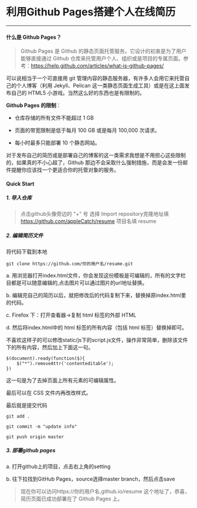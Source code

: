 # 利用Github Pages搭建个人在线简历

----

#### 什么是 Github Pages？

> Github Pages 是 Github 的静态页面托管服务。它设计的初衷是为了用户能够直接通过 Github 仓库来托管用户个人、组织或是项目的专属页面。参考：https://help.github.com/articles/what-is-github-pages/

可以说相当于一个可直接用 git 管理内容的静态服务器，有许多人会用它来托管自己的个人博客（利用 Jekyll、Pelican 这一类静态页面生成工具）或是在这上面发布自己的 HTML5 小游戏。当然这么好的东西也是有限制的。


**Github Pages 的限制**：

- 仓库存储的所有文件不能超过 1 GB

- 页面的带宽限制是低于每月 100 GB 或是每月 100,000 次请求。

- 每小时最多只能部署 10 个静态网站。

对于发布自己的简历或是部署自己的博客的这一类需求我想是不用担心这些限制的，如果真的不小心超了，Github 那边不会采取什么强制措施，而是会发一份邮件提醒你应该找一个更适合你的托管对象的服务。



#### Quick Start

##### 1. 导入仓库

> 点击github头像旁边的 "+" 号 选择 Import repository克隆地址填 https://github.com/appleCatch/resume 项目名填 resume


##### 2. 编辑简历文件

将代码下载到本地

```
git clone https://github.com/你的用户名/resume.git
```

a. 用浏览器打开index.html文件，你会发现这份模板是可编辑的，所有的文字栏目都是可以随意编辑的,点击图片可以通过图片的url地址替换。

b. 编辑完自己的简历以后，就把修改后的代码复制下来，替换掉原index.html里的代码。

c. Firefox 下：打开查看器->复制 html 标签的外部 HTML

d. 然后将index.html中的 html 标签的所有内容（包括 html 标签）替换掉即可。

不喜欢这样子的可以修改static/js下的script.js文件，操作非常简单，删除该文件下的所有内容，然后加上下面这一句。
```
$(document).ready(function($){
    $("*").removeAttr('contenteditable');        
})
```
这一句是为了去掉页面上所有元素的可编辑属性。

最后可以在 CSS 文件内再改改样式。

最后就是提交代码

```
git add .

git commit -m "update info"

git push origin master
```

##### 3. 部署github pages

a. 打开github上的项目，点击右上角的setting

b. 往下拉找到GitHub Pages，source选择master branch，然后点击save

> 现在你可以访问https://你的用户名.github.io/resume  这个地址了，恭喜，简历页面已成功部署在了 Github Pages 上。